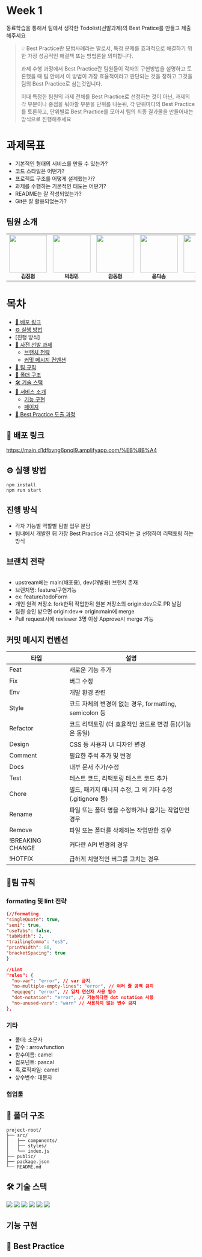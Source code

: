 # **Week 1**

동료학습을 통해서 팀에서 생각한 Todolist(선발과제)의 Best Pratice를 만들고 제출해주세요

> 💡 Best Practice란 모범사례라는 말로서, 특정 문제를 효과적으로 해결하기 위한 가장 성공적인 해결책 또는 방법론을 의미합니다.
>
> 과제 수행 과정에서 Best Practice란 팀원들이 각자의 구현방법을 설명하고 토론했을 때 팀 안에서 이 방법이 가장 효율적이라고 판단되는 것을 정하고 그것을 팀의 Best Practice로 삼는것입니다.
>
> 이때 특정한 팀원의 과제 전체를 Best Practice로 선정하는 것이 아닌, 과제의 각 부분이나 중점을 둬야할 부분을 단위를 나눈뒤, 각 단위마다의 Best Practice를 토론하고, 단위별로 Best Practice를 모아서 팀의 최종 결과물을 만들어내는 방식으로 진행해주세요


# 과제목표
- 기본적인 형태의 서비스를 만들 수 있는가?
- 코드 스타일은 어떤가?
- 프로젝트 구조를 어떻게 설계했는가?
- 과제를 수행하는 기본적인 태도는 어떤가?
- README는 잘 작성되었는가?
- Git은 잘 활용되었는가?


<h2>팀원 소개</h2>

<table>
  <tbody>
    <tr>
      <td align="center"><a href="https://github.com/wlsgus93"><img src="https://avatars.githubusercontent.com/u/35252854?v=4" width="100px;" alt=""/><br /><sub><b>김진현</b></sub></a><br /></td>
      <td align="center"><a href="https://github.com/plou102"><img src="https://avatars.githubusercontent.com/u/107393773?v=4" width="100px;" alt=""/><br /><sub><b>박정민</b></sub></a><br /></td>
      <td align="center"><a href="https://github.com/Donghyun-git"><img src="https://avatars.githubusercontent.com/u/78803763?v=4" width="100px;" alt=""/><br /><sub><b>안동현</b></sub></a><br /></td>
           <td align="center"><a href="https://github.com/datoybi"><img src="https://avatars.githubusercontent.com/u/41810621?v=4" width="100px;" alt=""/><br /><sub><b>윤다솜</b></sub></a><br /></td>
     <td align="center"><a href="https://github.com/kiseokDev"><img src="https://avatars.githubusercontent.com/u/107299502?v=4" width="100px;" alt=""/><br /><sub><b>이기석</b></sub></a><br /></td>
     <td align="center"><a href="https://github.com/haron-lee"><img src="https://avatars.githubusercontent.com/u/88657261?v=4" width="100px;" alt=""/><br /><sub><b>이도하</b></sub></a><br /></td>
     <tr/>
     <tr/>
  </tbody>
</table>
</div>

# 목차 
- [🔗 배포 링크](#-배포-링크)
- [⚙️ 실행 방법](#️-실행-방법)
- [진행 방식]
- [🔗 사전 선발 과제](#-사전-선발-과제)
  - [브랜치 전략](#브랜치-전략)
  - [커밋 메시지 컨벤션](#커밋-메시지-컨벤션)
- [🤝 팀 규칙](#-팀-규칙)
- [📂 폴더 구조](#-폴더-구조)
- [🛠️ 기술 스택](#️-기술-스택)
- [📖 서비스 소개](#-서비스-소개)
  - [기능 구현](#기능-구현)
  - [페이지](#페이지)
- [👑 Best Practice 도출 과정](#-best-practice)

## 🔗 배포 링크
https://main.d1dfbvng6pnql9.amplifyapp.com/%EB%8B%A4

## ⚙️ 실행 방법
```
npm install
npm run start
```
## 진행 방식
  - 각자 기능별 역할별 팀별 업무 분담
  - 팀내에서 개발한 뒤 가장 Best Practice 라고 생각되는 걸 선정하여 리팩토링 하는 방식

## 브랜치 전략
<img src="https://github.com/wlsgus93/pre-onboarding-12th-1-12/assets/35252854/31806487-9c20-4b5c-8bf0-f7b49d536af9" alt=""/>
<br>
  

  - upstream에는 main(배포용), dev(개발용) 브랜치 존재
  - 브랜치명: feature/구현기능
  - ex: feature/todoForm
  - 개인 원격 저장소 fork한뒤 작업한뒤 원본 저장소의 origin:dev으로 PR 날림
  - 팀원 승인 받으면 origin:dev=> origin:main에 merge
  - Pull request시에 reviewer 3명 이상 Approve시 merge 가능

## 커밋 메시지 컨벤션
|타입|설명|
| --- | --- |
|Feat| 새로운 기능 추가|
|Fix|버그 수정|
|Env|개발 환경 관련 |
|Style| 코드 자체의 변경이 없는 경우, formatting, semicolon 등|
|Refactor|코드 리팩토링 (더 효율적인 코드로 변경 등)(기능은 동일)|
|Design|CSS 등 사용자 UI 디자인 변경|
|Comment|필요한 주석 추가 및 변경|
|Docs|내부 문서 추가/수정|
|Test|테스트 코드, 리팩토링 테스트 코드 추가|
|Chore| 빌드, 패키지 매니저 수정, 그 외 기타 수정 (.gitignore 등)|
|Rename|파일 또는 폴더 명을 수정하거나 옮기는 작업만인 경우|
|Remove|파일 또는 폴더를 삭제하는 작업만한 경우|
|!BREAKING CHANGE|커다란 API 변경의 경우|
|!HOTFIX|급하게 치명적인 버그를 고치는 경우|


## 🤝팀 규칙
  ### formating 및 lint 전략
  ```json
  {//formating
  "singleQuote": true,
  "semi": true,
  "useTabs": false,
  "tabWidth": 2,
  "trailingComma": "es5",
  "printWidth": 80,
  "bracketSpacing": true
  }
  ```
  ```json
 //Lint
"rules": {
    "no-var": "error", // var 금지
    "no-multiple-empty-lines": "error", // 여러 줄 공백 금지
    "eqeqeq": "error", // 일치 연산자 사용 필수
    "dot-notation": "error", // 가능하다면 dot notation 사용
    "no-unused-vars": "warn" // 사용하지 않는 변수 금지
},
  ```

  ### 기타
  - 폴더: 소문자
  - 함수 : arrowfunction
  - 함수이름: camel
  - 컴포넌트: pascal
  - 훅,로직파일: camel
  - 상수변수: 대문자
  ### 협업툴


## 📂 폴더 구조
```
project-root/
├── src/
│   ├── components/
│   ├── styles/
│   └── index.js
├── public/
├── package.json
└── README.md
```
## 🛠️ 기술 스택
<img src="https://img.shields.io/badge/Typescript-blue?style=square"/> <img src="https://img.shields.io/badge/React-61DAFB?style=flat-square&logo=React&logoColor=white"/> <img src="https://img.shields.io/badge/Axios-56347C?style=flat-square&logo=Axios&logoColor=white"/> <img src="https://img.shields.io/badge/styledcomponents-DB7093?style=flat-square&logo=styled-components&logoColor=white"/> <img src="https://img.shields.io/badge/GitHub-181717?style=flat-square&logo=GitHub&logoColor=white"/> <img src="https://img.shields.io/badge/Amazon Amplify-569A31?style=flat-square&logo=Amazon S3&logoColor=white"/>

## 기능 구현

## 👑 Best Practice
